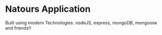 # Natours Application
Built using modern Technologies:
nodeJS, express, mongoDB, mongoose and friends!!